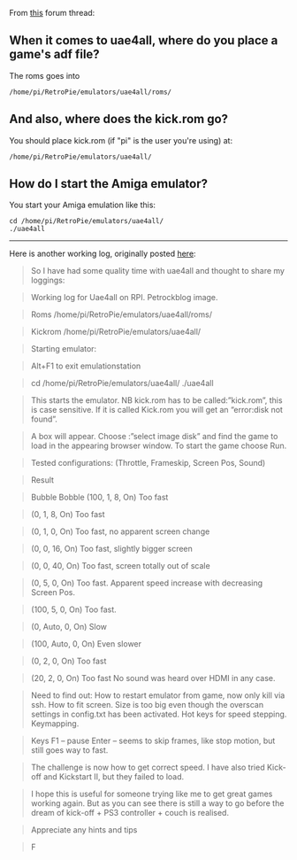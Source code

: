 From [this](http://www.raspberrypi.org/phpBB3/viewtopic.php?p=187821#p187821) forum thread:

## When it comes to uae4all, where do you place a game's adf file? 

The roms goes into

```shell
/home/pi/RetroPie/emulators/uae4all/roms/
```

## And also, where does the kick.rom go?

You should place kick.rom (if "pi" is the user you're using) at:

```shell
/home/pi/RetroPie/emulators/uae4all/
```

## How do I start the Amiga emulator?

You start your Amiga emulation like this:

```shell
cd /home/pi/RetroPie/emulators/uae4all/
./uae4all
```


***

Here is another working log, originally posted [here](http://blog.petrockblock.com/2013/02/10/retropie-project-image-download/#comment-807493306):

> So I have had some quality time with uae4all and thought to share my loggings:

> Working log for Uae4all on RPI. Petrockblog image.

> Roms
> /home/pi/RetroPie/emulators/uae4all/roms/

> Kickrom
> /home/pi/RetroPie/emulators/uae4all/

> Starting emulator:

> Alt+F1 to exit emulationstation

> cd /home/pi/RetroPie/emulators/uae4all/
> ./uae4all

> This starts the emulator. NB kick.rom has to be called:”kick.rom”, this is case sensitive. If it is called Kick.rom you will get an “error:disk not found”.

> A box will appear. Choose :”select image disk” and find the game to load in the appearing browser window. To start the game choose Run.

> Tested configurations: 
> (Throttle, Frameskip, Screen Pos, Sound)

> Result

> Bubble Bobble
> (100, 1, 8, On)
> Too fast

> (0, 1, 8, On)
> Too fast

> (0, 1, 0, On)
> Too fast, no apparent screen change

> (0, 0, 16, On)
> Too fast, slightly bigger screen

> (0, 0, 40, On)
> Too fast, screen totally out of scale

> (0, 5, 0, On)
> Too fast. Apparent speed increase with decreasing Screen Pos.

> (100, 5, 0, On)
> Too fast.

> (0, Auto, 0, On)
> Slow

> (100, Auto, 0, On)
> Even slower

> (0, 2, 0, On)
> Too fast

> (20, 2, 0, On)
> Too fast
> No sound was heard over HDMI in any case.

> Need to find out:
> How to restart emulator from game, now only kill via ssh.
> How to fit screen. Size is too big even though the overscan settings in config.txt has been activated.
> Hot keys for speed stepping.
> Keymapping.

> Keys
> F1 – pause
> Enter – seems to skip frames, like stop motion, but still goes way to fast.

> The challenge is now how to get correct speed. I have also tried Kick-off and Kickstart II, but they failed to load.

> I hope this is useful for someone trying like me to get great games working again. But as you can see there is still a way to go before the dream of kick-off + PS3 controller + couch is realised.

> Appreciate any hints and tips

> F